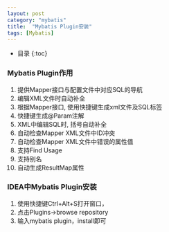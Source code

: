 ```yaml
---
layout: post
category: "mybatis"
title:  "Mybatis Plugin安装"
tags: [Mybatis]
---
```

* 目录
{:toc}

### Mybatis Plugin作用 ###  

1. 提供Mapper接口与配置文件中对应SQL的导航  
1. 编辑XML文件时自动补全  
1. 根据Mapper接口, 使用快捷键生成xml文件及SQL标签  
1. 快捷键生成@Param注解  
1. XML中编辑SQL时, 括号自动补全  
1. 自动检查Mapper XML文件中ID冲突  
1. 自动检查Mapper XML文件中错误的属性值  
1. 支持Find Usage  
1. 支持别名  
1. 自动生成ResultMap属性  

<!-- more -->

### IDEA中Mybatis Plugin安装   ###

1. 使用快捷键Ctrl+Alt+S打开窗口，
1. 点击Plugins->browse repository
1. 输入mybatis plugin，install即可